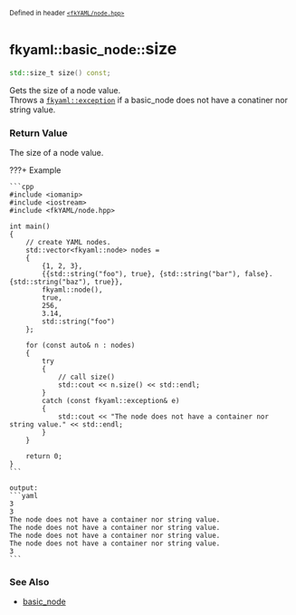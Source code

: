 <small>Defined in header [`<fkYAML/node.hpp>`](https://github.com/fktn-k/fkYAML/blob/develop/include/fkYAML/node.hpp)</small>

# <small>fkyaml::basic_node::</small>size

```cpp
std::size_t size() const;
```

Gets the size of a node value.  
Throws a [`fkyaml::exception`](../exception/index.md) if a basic_node does not have a conatiner nor string value.  

### **Return Value**

The size of a node value.

???+ Example

    ```cpp
    #include <iomanip>
    #include <iostream>
    #include <fkYAML/node.hpp>

    int main()
    {
        // create YAML nodes.
        std::vector<fkyaml::node> nodes =
        {
            {1, 2, 3},
            {{std::string("foo"), true}, {std::string("bar"), false}. {std::string("baz"), true}},
            fkyaml::node(),
            true,
            256,
            3.14,
            std::string("foo")
        };

        for (const auto& n : nodes)
        {
            try
            {
                // call size()
                std::cout << n.size() << std::endl;
            }
            catch (const fkyaml::exception& e)
            {
                std::cout << "The node does not have a container nor string value." << std::endl;
            }
        }

        return 0;
    }
    ```

    output:
    ```yaml
    3
    3
    The node does not have a container nor string value.
    The node does not have a container nor string value.
    The node does not have a container nor string value.
    The node does not have a container nor string value.
    3
    ```

### **See Also**

* [basic_node](index.md)
